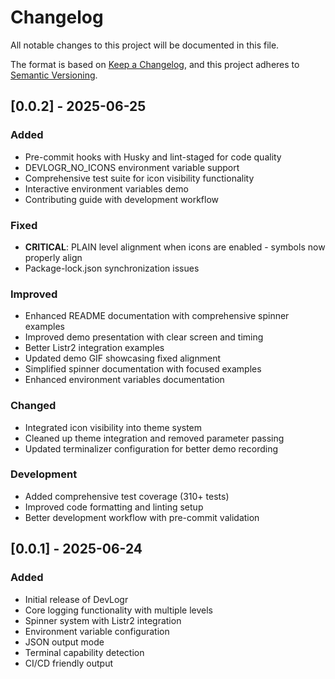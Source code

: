 # Changelog

All notable changes to this project will be documented in this file.

The format is based on [Keep a Changelog](https://keepachangelog.com/en/1.0.0/),
and this project adheres to [Semantic Versioning](https://semver.org/spec/v2.0.0.html).

## [0.0.2] - 2025-06-25

### Added

- Pre-commit hooks with Husky and lint-staged for code quality
- DEVLOGR_NO_ICONS environment variable support
- Comprehensive test suite for icon visibility functionality
- Interactive environment variables demo
- Contributing guide with development workflow

### Fixed

- **CRITICAL**: PLAIN level alignment when icons are enabled - symbols now properly align
- Package-lock.json synchronization issues

### Improved

- Enhanced README documentation with comprehensive spinner examples
- Improved demo presentation with clear screen and timing
- Better Listr2 integration examples
- Updated demo GIF showcasing fixed alignment
- Simplified spinner documentation with focused examples
- Enhanced environment variables documentation

### Changed

- Integrated icon visibility into theme system
- Cleaned up theme integration and removed parameter passing
- Updated terminalizer configuration for better demo recording

### Development

- Added comprehensive test coverage (310+ tests)
- Improved code formatting and linting setup
- Better development workflow with pre-commit validation

## [0.0.1] - 2025-06-24

### Added

- Initial release of DevLogr
- Core logging functionality with multiple levels
- Spinner system with Listr2 integration
- Environment variable configuration
- JSON output mode
- Terminal capability detection
- CI/CD friendly output
